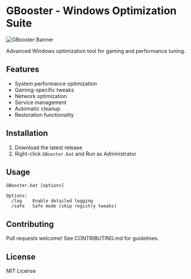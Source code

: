 # GBooster - Windows Optimization Suite

![GBooster Banner](https://via.placeholder.com/800x200.png?text=GBooster+Optimization+Suite)

Advanced Windows optimization tool for gaming and performance tuning.

## Features
- System performance optimization
- Gaming-specific tweaks
- Network optimization
- Service management
- Automatic cleanup
- Restoration functionality

## Installation
1. Download the latest release
2. Right-click `GBooster.bat` and Run as Administrator

## Usage
```
GBooster.bat [options]

Options:
  /log    Enable detailed logging
  /safe   Safe mode (skip registry tweaks)
```

## Contributing
Pull requests welcome! See CONTRIBUTING.md for guidelines.

## License
MIT License